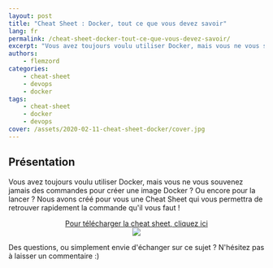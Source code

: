 ```yaml
---
layout: post
title: "Cheat Sheet : Docker, tout ce que vous devez savoir"
lang: fr
permalink: /cheat-sheet-docker-tout-ce-que-vous-devez-savoir/
excerpt: "Vous avez toujours voulu utiliser Docker, mais vous ne vous souvenez jamais des commandes pour créer une image Docker ? Ou encore pour la lancer ?"
authors:
    - flemzord
categories:
    - cheat-sheet
    - devops
    - docker
tags:
    - cheat-sheet
    - docker
    - devops
cover: /assets/2020-02-11-cheat-sheet-docker/cover.jpg
---
```


## Présentation

Vous avez toujours voulu utiliser Docker, mais vous ne vous souvenez jamais des commandes pour créer une image Docker ? Ou encore pour la lancer ? 
Nous avons créé pour vous une Cheat Sheet qui vous permettra de retrouver rapidement la commande qu'il vous faut !

<p align="center">
  <a href="http://bit.ly/cheat-sheet-Docker">Pour télécharger la cheat sheet, cliquez ici</a>
  <br>
  <img src="{{site.baseurl}}/assets/2020-02-11-cheat-sheet-docker/button.png">
</p>

Des questions, ou simplement envie d'échanger sur ce sujet ? N'hésitez pas à laisser un commentaire :)
